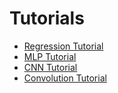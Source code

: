 # Tutorials

- [Regression Tutorial](./regression-tutorial.md)
- [MLP Tutorial](./mlp-tutorial.md)
- [CNN Tutorial](./cnn-tutorial.md)
- [Convolution Tutorial](./convolution-tutorial.md)
